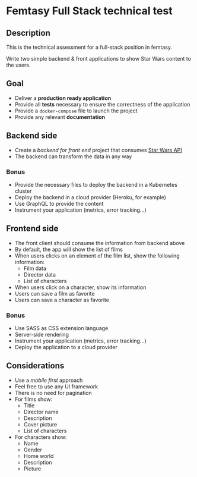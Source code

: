 # Femtasy Full Stack technical test

## Description

This is the technical assessment for a full-stack position in femtasy.

Write two simple backend & front applications to show Star Wars content to the users.

## Goal

- Deliver a **production ready application**
- Provide all **tests** necessary to ensure the correctness of the application
- Provide a `docker-compose` file to launch the project
- Provide any relevant **documentation**

## Backend side

- Create a _backend for front end_ project that consumes [Star Wars API](https://swapi.dev/)
- The backend can transform the data in any way

### Bonus

- Provide the necessary files to deploy the backend in a Kubernetes cluster
- Deploy the backend in a cloud provider (Heroku, for example)
- Use GraphQL to provide the content
- Instrument your application (metrics, error tracking...)

## Frontend side

- The front client should consume the information from backend above
- By default, the app will show the list of films
- When users clicks on an element of the film list, show the following information:
  - Film data
  - Director data
  - List of characters
- When users click on a character, show its information
- Users can save a film as favorite
- Users can save a character as favorite

### Bonus

- Use SASS as CSS extension language
- Server-side rendering
- Instrument your application (metrics, error tracking...)
- Deploy the application to a cloud provider

## Considerations

- Use a _mobile first_ approach
- Feel free to use any UI framework
- There is no need for pagination
- For films show:
  - Title
  - Director name
  - Description
  - Cover picture
  - List of characters
- For characters show:
  - Name
  - Gender
  - Home world
  - Description
  - Picture
